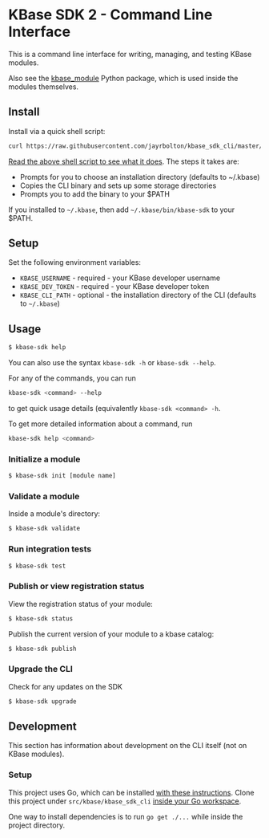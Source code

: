 # KBase SDK 2 - Command Line Interface

This is a command line interface for writing, managing, and testing KBase modules.

Also see the [kbase_module]() Python package, which is used inside the modules themselves.

## Install

Install via a quick shell script:

```sh
curl https://raw.githubusercontent.com/jayrbolton/kbase_sdk_cli/master/install.sh | sh
```

[Read the above shell script to see what it does](). The steps it takes are:
- Prompts for you to choose an installation directory (defaults to ~/.kbase)
- Copies the CLI binary and sets up some storage directories
- Prompts you to add the binary to your $PATH

If you installed to `~/.kbase`, then add `~/.kbase/bin/kbase-sdk` to your $PATH.

## Setup

Set the following environment variables:

* `KBASE_USERNAME` - required - your KBase developer username
* `KBASE_DEV_TOKEN` - required - your KBase developer token
* `KBASE_CLI_PATH` - optional - the installation directory of the CLI (defaults to `~/.kbase`)

## Usage

```sh
$ kbase-sdk help
```

You can also use the syntax `kbase-sdk -h` or `kbase-sdk --help`.

For any of the commands, you can run

```sh
kbase-sdk <command> --help
```

to get quick usage details (equivalently `kbase-sdk <command> -h`.

To get more detailed information about a command, run

```sh
kbase-sdk help <command>
```

### Initialize a module

```sh
$ kbase-sdk init [module name]
```

### Validate a module

Inside a module's directory:

```sh
$ kbase-sdk validate
```

### Run integration tests

```sh
$ kbase-sdk test
```

### Publish or view registration status

View the registration status of your module:

```sh
$ kbase-sdk status
```

Publish the current version of your module to a kbase catalog:

```sh
$ kbase-sdk publish
```

### Upgrade the CLI

Check for any updates on the SDK

```sh
$ kbase-sdk upgrade
```

## Development

This section has information about development on the CLI itself (not on KBase modules).

### Setup

This project uses Go, which can be installed [with these instructions](https://golang.org/doc/install). Clone this project under `src/kbase/kbase_sdk_cli` [inside your Go workspace](https://golang.org/doc/code.html).

One way to install dependencies is to run `go get ./...` while inside the project directory.
